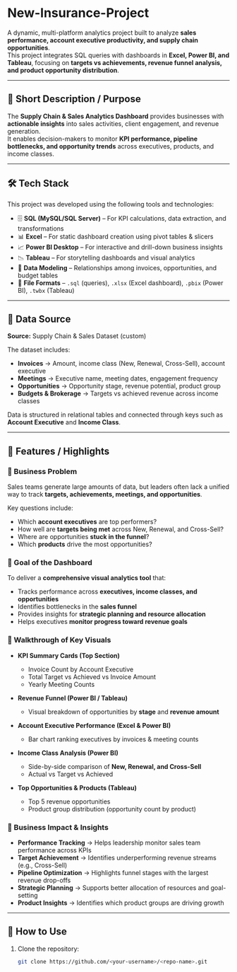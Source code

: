 # New-Insurance-Project

A dynamic, multi-platform analytics project built to analyze **sales performance, account executive productivity, and supply chain opportunities**.  
This project integrates SQL queries with dashboards in **Excel, Power BI, and Tableau**, focusing on **targets vs achievements, revenue funnel analysis, and product opportunity distribution**.  

---

## 📝 Short Description / Purpose  

The **Supply Chain & Sales Analytics Dashboard** provides businesses with **actionable insights** into sales activities, client engagement, and revenue generation.  
It enables decision-makers to monitor **KPI performance, pipeline bottlenecks, and opportunity trends** across executives, products, and income classes.  

---

## 🛠 Tech Stack  

This project was developed using the following tools and technologies:  

- 🗄️ **SQL (MySQL/SQL Server)** – For KPI calculations, data extraction, and transformations  
- 📊 **Excel** – For static dashboard creation using pivot tables & slicers  
- 📈 **Power BI Desktop** – For interactive and drill-down business insights  
- 📉 **Tableau** – For storytelling dashboards and visual analytics  
- 📝 **Data Modeling** – Relationships among invoices, opportunities, and budget tables  
- 📁 **File Formats** – `.sql` (queries), `.xlsx` (Excel dashboard), `.pbix` (Power BI), `.twbx` (Tableau)  

---

## 📂 Data Source  

**Source:** Supply Chain & Sales Dataset (custom)  

The dataset includes:  
- **Invoices** → Amount, income class (New, Renewal, Cross-Sell), account executive  
- **Meetings** → Executive name, meeting dates, engagement frequency  
- **Opportunities** → Opportunity stage, revenue potential, product group  
- **Budgets & Brokerage** → Targets vs achieved revenue across income classes  

Data is structured in relational tables and connected through keys such as **Account Executive** and **Income Class**.  

---

## 🌟 Features / Highlights  

### 🔹 Business Problem  
Sales teams generate large amounts of data, but leaders often lack a unified way to track **targets, achievements, meetings, and opportunities**.  

Key questions include:  
- Which **account executives** are top performers?  
- How well are **targets being met** across New, Renewal, and Cross-Sell?  
- Where are opportunities **stuck in the funnel**?  
- Which **products** drive the most opportunities?  

### 🔹 Goal of the Dashboard  
To deliver a **comprehensive visual analytics tool** that:  
- Tracks performance across **executives, income classes, and opportunities**  
- Identifies bottlenecks in the **sales funnel**  
- Provides insights for **strategic planning and resource allocation**  
- Helps executives **monitor progress toward revenue goals**  

### 🔹 Walkthrough of Key Visuals  

- **KPI Summary Cards (Top Section)**  
  - Invoice Count by Account Executive  
  - Total Target vs Achieved vs Invoice Amount  
  - Yearly Meeting Counts  

- **Revenue Funnel (Power BI / Tableau)**  
  - Visual breakdown of opportunities by **stage** and **revenue amount**  

- **Account Executive Performance (Excel & Power BI)**  
  - Bar chart ranking executives by invoices & meeting counts  

- **Income Class Analysis (Power BI)**  
  - Side-by-side comparison of **New, Renewal, and Cross-Sell**  
  - Actual vs Target vs Achieved  

- **Top Opportunities & Products (Tableau)**  
  - Top 5 revenue opportunities  
  - Product group distribution (opportunity count by product)  

### 🔹 Business Impact & Insights  

- **Performance Tracking** → Helps leadership monitor sales team performance across KPIs  
- **Target Achievement** → Identifies underperforming revenue streams (e.g., Cross-Sell)  
- **Pipeline Optimization** → Highlights funnel stages with the largest revenue drop-offs  
- **Strategic Planning** → Supports better allocation of resources and goal-setting  
- **Product Insights** → Identifies which product groups are driving growth  

---

## 🚀 How to Use  

1. Clone the repository:  
   ```bash
   git clone https://github.com/<your-username>/<repo-name>.git
